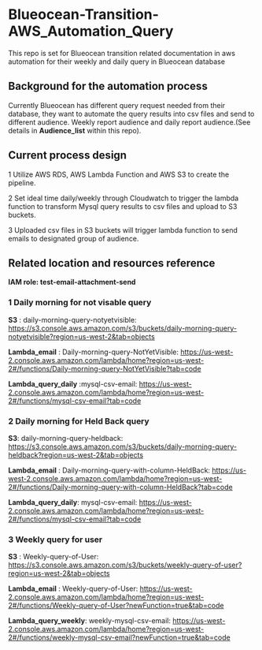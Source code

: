 # Blueocean-Transition-AWS_Automation_Query
This repo is set for Blueocean transition related documentation in aws automation for their weekly and daily query in Blueocean database

## Background for the automation process
  Currently Blueocean has different query request needed from their database, they want to automate the query results into csv files and send to different audience. Weekly report audience and daily report audience.(See details in **Audience_list** within this repo).
 
  
## Current process design
  1 Utilize AWS RDS, AWS Lambda Function and AWS S3 to create the pipeline.
  
  2 Set ideal time daily/weekly through Cloudwatch to trigger the lambda function to transform Mysql query results to csv files and upload to S3 buckets.
  
  3 Uploaded csv files in S3 buckets will trigger lambda function to send emails to designated group of audience.
  
  
## Related location and resources reference

**IAM role: test-email-attachment-send**

### 1 Daily morning for not visable query

**S3** : daily-morning-query-notyetvisible: https://s3.console.aws.amazon.com/s3/buckets/daily-morning-query-notyetvisible?region=us-west-2&tab=objects
	
**Lambda_email** : Daily-morning-query-NotYetVisible: https://us-west-2.console.aws.amazon.com/lambda/home?region=us-west-2#/functions/Daily-morning-query-NotYetVisible?tab=code
	
**Lambda_query_daily** :mysql-csv-email: https://us-west-2.console.aws.amazon.com/lambda/home?region=us-west-2#/functions/mysql-csv-email?tab=code

	

### 2 Daily morning for Held Back query
	
**S3**: daily-morning-query-heldback: https://s3.console.aws.amazon.com/s3/buckets/daily-morning-query-heldback?region=us-west-2&tab=objects
	
**Lambda_email** : Daily-morning-query-with-column-HeldBack: https://us-west-2.console.aws.amazon.com/lambda/home?region=us-west-2#/functions/Daily-morning-query-with-column-HeldBack?tab=code
	
**Lambda_query_daily**: mysql-csv-email: https://us-west-2.console.aws.amazon.com/lambda/home?region=us-west-2#/functions/mysql-csv-email?tab=code

### 3 Weekly query for user
	
**S3** : Weekly-query-of-User: https://s3.console.aws.amazon.com/s3/buckets/weekly-query-of-user?region=us-west-2&tab=objects
	
**Lambda_email** : Weekly-query-of-User: https://us-west-2.console.aws.amazon.com/lambda/home?region=us-west-2#/functions/Weekly-query-of-User?newFunction=true&tab=code
	
**Lambda_query_weekly**: weekly-mysql-csv-email: https://us-west-2.console.aws.amazon.com/lambda/home?region=us-west-2#/functions/weekly-mysql-csv-email?newFunction=true&tab=code
	


